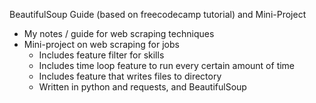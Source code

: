 BeautifulSoup Guide (based on freecodecamp tutorial) and Mini-Project 

- My notes / guide for web scraping techniques
- Mini-project on web scraping for jobs
  - Includes feature filter for skills
  - Includes time loop feature to run every certain amount of time
  - Includes feature that writes files to directory
  - Written in python and requests, and BeautifulSoup
